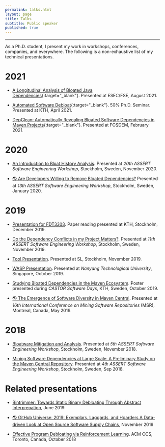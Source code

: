 ```yaml
---
permalink: talks.html
layout: page
title: Talks
subtitle: Public speaker 
published: true
---
```


---

As a Ph.D. student, I present my work in workshops, conferences, companies, and everywhere.
The following is a non-exhaustive list of my technical presentations.

# 2021

- [A Longitudinal Analysis of Bloated Java Dependencies](https://youtu.be/cePEl485E_s "video"){:target="_blank"}. Presented at ESEC/FSE, August 2021.

- [Automated Software Debloat](../talks/50percent_seminar_kth_2021.pdf "pdf"){:target="_blank"}. 50% Ph.D. Seminar. Presented at KTH, April 2021.

- [DepClean: Automatically Revealing Bloated Software Dependencies in Maven Projects](https://youtu.be/8SndbPMwdWE "video"){:target="_blank"}. Presented at FOSDEM, February 2021.

# 2020

- [An Introduction to Bloat History Analysis](https://docs.google.com/presentation/d/1cwBaOIJ2ZgGP62sCod_a_KrdhRg2puDlIkFKpjxPC6E/edit?usp=sharing). Presented at _20th ASSERT Software Engineering Workshop_, Stockholm, Sweden, November 2020.

- [:earth_americas: Are Developers Willing to Remove Bloated Dependencies?](https://www.cesarsotovalero.net/presentations/assert-13th/#/) Presented at _13th ASSERT Software Engineering Workshop_, Stockholm, Sweden, January 2020.
  
# 2019

- [Presentation for FDT3303](https://docs.google.com/presentation/d/1KpB16Ibfn3yjxTIxeRPcmR4JcZn3aujEl2EThyOC88U/edit?usp=sharing). Paper reading presented at KTH, Stockholm, December 2019.

- [Do the Dependency Conflicts in my Project Matters?](https://docs.google.com/presentation/d/17V5PBGj2n7dHrOmbtC0Tfzn_g6xX2mg2GFAWQtRapCY/edit?usp=sharing). Presented at _11th ASSERT Software Engineering Workshop_, Stockholm, Sweden, November 2019.

- [Tool Presentation](https://docs.google.com/presentation/d/1C_-0rQHYvuz7RqPj0dlNhUkjYX1lm9y6gBRri4BTfxk/edit?usp=sharing). Presented at SL, Stockholm, November 2019.

- [WASP Presentation](https://docs.google.com/presentation/d/1-B3YfX5xulYgq30IVhv0bLwPHFrtbaRbzZu61TA_U2k/edit?usp=sharing). Presented at _Nanyang Technological University_, Singapore, October 2019.

- [Studying Bloated Dependencies in the Maven Ecosystem](../../files/presentations/Castor-Software-Days-WASP-Poster.pdf). Poster presented during _CASTOR Software Days_, KTH, Sweden, October 2019.

- [:earth_americas: The Emergence of Software Diversity in Maven Central](https://dl.serveur-du-placard.ml/these/reveal.js-3.7.0/presentations/MSR2.html). Presented at _16th International Conference on Mining Software Repositories_ (MSR), Montreal, Canada, May 2019.

# 2018

- [Bloatware Mitigation and Analysis](https://docs.google.com/presentation/d/1LYvt7fFdGf_VvdlD2XRHzUTfZZOqM55Wopw6IYM6PNQ/edit?usp=sharing). Presented at _5th ASSERT Software Engineering Workshop_, Stockholm, Sweden, November 2018.

- [Mining Software Dependencies at Large Scale: A Preliminary Study on the Maven Central Repository](https://docs.google.com/document/d/1IMhDIJjDIT_KuFLYSa5agPMvbCA8klBCemSLZI4id04/edit?usp=sharing). Presented at _4th ASSERT Software Engineering Workshop_, Stockholm, Sweden, Sep 2018.

# Related presentations

- [Bintrimmer: Towards Static Binary Debloating Through Abstract Interprepation](https://www.dimva2019.org/wp-content/uploads/sites/31/2019/06/DIMVA19-slides-11.pdf), June 2019

- [:earth_americas: GitHub Universe: 2019: Exemplars, Laggards, and Hoarders A Data-driven Look at Open Source Software Supply Chains](https://www.slideshare.net/realgenekim/github-universe-2019-exemplars-laggards-and-hoarders-a-datadriven-look-at-open-source-software-supply-chains), November 2019

- [Effective Program Debloating via Reinforcement Learning](https://youtu.be/8eRZKoLFakw). ACM CCS, Toronto, Canada, October 2018
